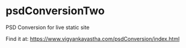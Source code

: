 # psdConversionTwo

PSD Conversion for live static site

Find it at: https://www.vigyankayastha.com/psdConversion/index.html
